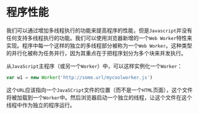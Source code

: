 <!--
 * @Descripttion: 
 * @Author: jiegiser
 * @Date: 2019-12-27 07:59:20
 * @LastEditors  : jiegiser
 * @LastEditTime : 2019-12-27 08:55:28
 -->
# 程序性能

我们可以通过增加多线程执行的功能来提高程序的性能，但是`Javascript`并没有任何支持多线程执行的功能。我们可以使用浏览器新增的一个`Web Worker`特性来实现。程序中每一个这样的独立的多线程部分被称为一个`Web Worker`。这种类型的并行化被称为任务并行，因为其重点在于把程序划分为多个块来并发执行。

从`JavaScript`主程序（或另一个`Worker`）中，可以这样实例化一个`Worker`：

```js
var w1 = new Worker('http://some.url/mycoolworker.js')
```
这个`URL`应该指向一个`JavaSCript`文件的位置（而不是一个`HTML`页面），这个文件将被加载到一个`Worker`中。然后浏览器启动一个独立的线程，让这个文件在这个线程中作为独立的程序运行。